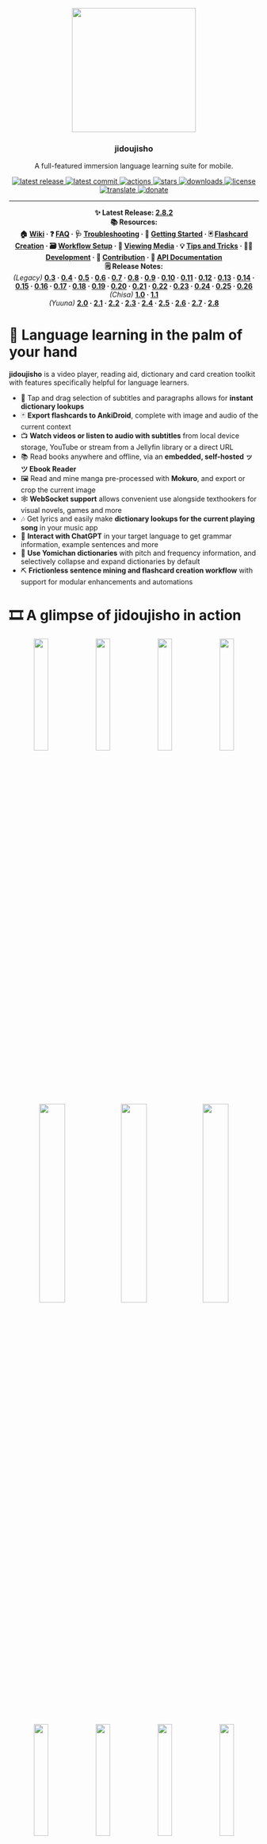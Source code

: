 <p align="center">
  <img src="https://github.com/lrorpilla/jidoujisho/blob/main/yuuna/assets/meta/icon.png" width="250" height="250">
</p>
<h3 align="center">jidoujisho</h3>
<p align="center">A full-featured immersion language learning suite for mobile.</p>
<p align="center">
  <a href="https://github.com/lrorpilla/jidoujisho/releases/tag/2.8.2">
    <img src="https://img.shields.io/github/v/release/lrorpilla/jidoujisho" alt="latest release" />
  </a>
  <a href="https://github.com/lrorpilla/jidoujisho/commits/main">
    <img src="https://img.shields.io/github/last-commit/lrorpilla/jidoujisho" alt="latest commit" />
  </a>
  <a href="https://github.com/lrorpilla/jidoujisho/actions">
    <img src="https://img.shields.io/github/actions/workflow/status/lrorpilla/jidoujisho/main.yml" alt="actions" />
  </a>
  <a href="https://github.com/lrorpilla/jidoujisho/stargazers">
    <img src="https://img.shields.io/github/stars/lrorpilla/jidoujisho" alt="stars" />
  </a>
  <a href="https://github.com/lrorpilla/jidoujisho/releases/">
    <img src="https://img.shields.io/github/downloads/lrorpilla/jidoujisho/total" alt="downloads" />
  </a>
  <a href="https://github.com/lrorpilla/jidoujisho/blob/master/LICENSE">
    <img src="https://img.shields.io/github/license/lrorpilla/jidoujisho" alt="license" />
  </a>
  <a href="https://crowdin.com/project/jidoujisho">
    <img src="https://img.shields.io/badge/translate-crowdin-9C86B8" alt="translate" />
  </a>
  <a href="https://ko-fi.com/lrorpilla">
    <img src="https://img.shields.io/badge/donate-ko--fi-ff5f5f" alt="donate" />
  </a>
</p>


---

<p align="center" style="margin:0"><b>✨ Latest Release:
  <a href="https://github.com/lrorpilla/jidoujisho/releases/tag/2.8.2">2.8.2</a>
</b></p>

<b>
<p align="center" style="margin:0"><b>📚 Resources:</b><br>
  🏠 <a href="https://github.com/lrorpilla/jidoujisho/wiki">Wiki</a> · 
  ❓ <a href="https://github.com/lrorpilla/jidoujisho/wiki/1.-FAQ">FAQ</a> · 
  🩺 <a href="https://github.com/lrorpilla/jidoujisho/wiki/2.-Troubleshooting">Troubleshooting</a> · 
  🚀 <a href="https://github.com/lrorpilla/jidoujisho/wiki/3.-Getting-Started">Getting Started</a> ·
  🃏 <a href="https://github.com/lrorpilla/jidoujisho/wiki/4.-Flashcard-Creation">Flashcard Creation</a> ·
  🗃️ <a href="https://github.com/lrorpilla/jidoujisho/wiki/5.-Workflow-Setup">Workflow Setup</a> · 
  🎥 <a href="https://github.com/lrorpilla/jidoujisho/wiki/6.-Viewing-Media">Viewing Media</a> · 
  💡 <a href="https://github.com/lrorpilla/jidoujisho/wiki/7.-Tips-and-Tricks">Tips and Tricks</a> · 
  🧑‍💻 <a href="https://github.com/lrorpilla/jidoujisho/wiki/8.-Development">Development</a> · 
  👥 <a href="https://github.com/lrorpilla/jidoujisho/wiki/9.-Contribution">Contribution</a> · 
  📑 <a href="https://lrorpilla.github.io/jidoujisho">API Documentation</a>
</p>
</b>

<p align="center" style="margin:0"><b>🗒️ Release Notes:</b><br>
<i>(Legacy)</i> <b><a href="https://github.com/lrorpilla/jidoujisho/releases/tag/0.3.0-beta">0.3</a> · 
  <a href="https://github.com/lrorpilla/jidoujisho/releases/tag/0.4-beta">0.4</a> · 
  <a href="https://github.com/lrorpilla/jidoujisho/releases/tag/0.5.2-beta">0.5</a> · 
  <a href="https://github.com/lrorpilla/jidoujisho/releases/tag/0.6.1-beta">0.6</a> · 
  <a href="https://github.com/lrorpilla/jidoujisho/releases/tag/0.7.2-beta">0.7</a> ·
  <a href="https://github.com/lrorpilla/jidoujisho/releases/tag/0.8.1-beta">0.8</a> ·
  <a href="https://github.com/lrorpilla/jidoujisho/releases/tag/0.9.3-beta">0.9</a> · 
  <a href="https://github.com/lrorpilla/jidoujisho/releases/tag/0.10.0-beta">0.10</a> · 
  <a href="https://github.com/lrorpilla/jidoujisho/releases/tag/0.11.3-beta">0.11</a> · 
  <a href="https://github.com/lrorpilla/jidoujisho/releases/tag/0.12.4-beta">0.12</a> · 
  <a href="https://github.com/lrorpilla/jidoujisho/releases/tag/0.13.7-beta">0.13</a> ·
  <a href="https://github.com/lrorpilla/jidoujisho/releases/tag/0.14.2-beta">0.14</a> ·
  <a href="https://github.com/lrorpilla/jidoujisho/releases/tag/0.15.8-beta">0.15</a> ·
  <a href="https://github.com/lrorpilla/jidoujisho/releases/tag/0.16.7-beta">0.16</a> · 
  <a href="https://github.com/lrorpilla/jidoujisho/releases/tag/0.17.4-beta">0.17</a> · 
  <a href="https://github.com/lrorpilla/jidoujisho/releases/tag/0.18.1-beta">0.18</a> · 
  <a href="https://github.com/lrorpilla/jidoujisho/releases/tag/0.19.1-beta">0.19</a> · 
  <a href="https://github.com/lrorpilla/jidoujisho/releases/tag/0.20.1-beta">0.20</a> · 
  <a href="https://github.com/lrorpilla/jidoujisho/releases/tag/0.21.2-beta">0.21</a> · 
  <a href="https://github.com/lrorpilla/jidoujisho/releases/tag/0.22.1-beta">0.22</a> · 
  <a href="https://github.com/lrorpilla/jidoujisho/releases/tag/0.23.2-beta">0.23</a> · 
  <a href="https://github.com/lrorpilla/jidoujisho/releases/tag/0.24.5-beta">0.24</a> · 
  <a href="https://github.com/lrorpilla/jidoujisho/releases/tag/0.25.12-beta">0.25</a> · 
  <a href="https://github.com/lrorpilla/jidoujisho/releases/tag/0.26.3-beta">0.26</a><br>
</b><i>(Chisa)</i> <b>
  <a href="https://github.com/lrorpilla/jidoujisho/releases/tag/1.0.0">1.0</a> · 
  <a href="https://github.com/lrorpilla/jidoujisho/releases/tag/1.1">1.1</a><br>
</b><i>(Yuuna)</i> <b>
  <a href="https://github.com/lrorpilla/jidoujisho/releases/tag/2.0.0">2.0</a> · 
  <a href="https://github.com/lrorpilla/jidoujisho/releases/tag/2.1">2.1</a> · 
  <a href="https://github.com/lrorpilla/jidoujisho/releases/tag/2.2">2.2</a> · 
  <a href="https://github.com/lrorpilla/jidoujisho/releases/tag/2.3">2.3</a> · 
  <a href="https://github.com/lrorpilla/jidoujisho/releases/tag/2.4">2.4</a> · 
  <a href="https://github.com/lrorpilla/jidoujisho/releases/tag/2.5">2.5</a> · 
  <a href="https://github.com/lrorpilla/jidoujisho/releases/tag/2.6.0">2.6</a> · 
  <a href="https://github.com/lrorpilla/jidoujisho/releases/tag/2.7.0">2.7</a> ·
  <a href="https://github.com/lrorpilla/jidoujisho/releases/tag/2.8.0">2.8</a></b>
</p>


# 📱 Language learning in the palm of your hand
**jidoujisho** is a video player, reading aid, dictionary and card creation toolkit with features specifically helpful for language learners.
* 📖 Tap and drag selection of subtitles and paragraphs allows for **instant dictionary lookups**
* 🃏 **Export flashcards to AnkiDroid**, complete with image and audio of the current context
* 📺 **Watch videos or listen to audio with subtitles** from local device storage, YouTube or stream from a Jellyfin library or a direct URL
* 📚 Read books anywhere and offline, via an **embedded, self-hosted ッツ Ebook Reader**
* 🖼️ Read and mine manga pre-processed with **Mokuro**, and export or crop the current image
* 🕸️ **WebSocket support** allows convenient use alongside texthookers for visual novels, games and more
* 🎶 Get lyrics and easily make **dictionary lookups for the current playing song** in your music app
* 🤖 **Interact with ChatGPT** in your target language to get grammar information, example sentences and more 
* 📘 **Use Yomichan dictionaries** with pitch and frequency information, and selectively collapse and expand dictionaries by default
* ⛏ **Frictionless sentence mining and flashcard creation workflow** with support for modular enhancements and automations

# 🎞️ A glimpse of jidoujisho in action

<p align="center" style="margin:0">
   <img src="https://i.postimg.cc/Ls9Dv3FP/Screenshot-20230406-152827.png" width="24%">
   <img src="https://i.postimg.cc/hGg27LKM/Screenshot-20230607-232936.png" width="24%">
   <img src="https://i.postimg.cc/gJDPQDxP/Screenshot-20230406-152331.png" width="24%">
   <img src="https://i.postimg.cc/x1WFhfrZ/Screenshot-20230406-152042.png" width="24%">
</p>
<p align="center" style="margin:0">
  <img src="https://i.postimg.cc/yxYnpYzP/Screenshot-20230406-153303.png" width="32%">
  <img src="https://i.postimg.cc/TYbWMvYq/Screenshot-20230406-153149.png" width="32%">
  <img src="https://i.postimg.cc/bNr3QJgY/Screenshot-20230406-153206.png" width="32%">
</p>
<p align="center" style="margin:0">
<img src="https://i.postimg.cc/ryB97kLM/Screenshot-20230406-151738.png" width="24%">
<img src="https://i.postimg.cc/qM2GT5kn/Screenshot-20230406-152244.png" width="24%">
<img src="https://i.postimg.cc/WzCYHFwv/Screenshot-20230406-150912.png" width="24%">
<img src="https://i.postimg.cc/1XfYBc6B/Screenshot-20230406-151040.png" width="24%">
</p>
<p align="center" style="margin:0">
  <img src="https://i.postimg.cc/nLdLQp1m/Screenshot-20230406-155356.png" width="32%">
  <img src="https://i.postimg.cc/8Ck55jLD/Screenshot-20230406-155243.png" width="32%">
  <img src="https://i.postimg.cc/QtHdQw6y/Screenshot-20230406-155648.png" width="32%">
</p>

# ⚕️ Current state of the project

**jidoujisho is eagerly looking for contributors.** If you are interested in maintaining a dictionary format, media source, an enhancement or quick action or even a new language for the application, user and developer documentation is coming soon.

Originally built for the Japanese language learning community, jidoujisho is free and open source software, and is <b><a href="https://github.com/lrorpilla/jidoujisho/releases">available to download here on GitHub.</a></b>

Please note that the development of the app switches between changes being implemented and being left alone for daily use. Update frequency may depend on the gravity of any issues that arise. **Hiatuses provide practical insight on usage and where development should go next.**

# 📖 Using the application

### 🚨 Supported Formats

- jidoujisho will take **video and audio formats as supported by VLC**. SDR video is recommended over HDR. Subtitles may be embedded within the video being played and selected during playback.
- If you have trouble with storage space on your device, you may use the app as an external player for [**Jellyfin**](https://jellyfin.org/) and stream from your PC media library, complete with progress tracking and external subtitles support. 
- If you wish to use external subtitles, they may be in **SRT, ASS or SSA format** and you may import them during playback through the menu. You may switch between different audio and subtitle tracks. Image-based subtitles such as PGS are not currently supported.
- **Closed captions** and **auto-generated captions** are available when watching YouTube videos. <b><a href="https://www.youtube.com/watch?v=mZ0sJQC8qkE">Here is a fair sample of</a> <a href="https://www.youtube.com/watch?v=X9zw0QF12Kc">YouTube videos with such subtitles</a> <a href="https://www.youtube.com/watch?v=t1yXDcuwzpY">showcasing some very practical application use cases.</a></b> **Users are strongly advised not to use automatic captions if they cannot reliably discern their correctness.**
- **ッツ Ebook Reader** allows reading of books in **EPUB or HTMLZ** format.
- **Mokuro volumes** must be in HTML format, and have images in the relative directory.
- **Make sure your Android WebView is updated before use**. This will resolve common issues that may occur with ッツ Ebook Reader or Mokuro.
- Users may import <b><a href="https://foosoft.net/projects/yomichan/">Yomichan</a></b> dictionaries for Japanese, <b><a href="https://drive.google.com/drive/folders/1tTdLppnqMfVC5otPlX_cs4ixlIgjv_lH">some can be found here</a></b>. Note that Yomichan dictionaries using `structured-content` are currently unsupported.
- Other supported formats include <b><a href="https://legacy.migaku.io/tools-guides/migaku-dictionary/manual/">Migaku</a></b> and <b><a href="http://lingvo.helpmax.net/en/troubleshooting/dsl-compiler/dsl-dictionary-structure/">DSL</b></a> dictionaries. 

### 🚀 Getting Started

A primer on the basics of the application is as follows.

* 📲 <a href="https://github.com/lrorpilla/jidoujisho/releases/"/>**Download and install the latest release**</a> onto your Android device
* ⏯️ Watch a video with the *Player* selecting from your **local media library** or **picking a YouTube video**
* 📚 Start a novel with the *Reader* to launch ッツ Ebook Reader to read an **EPUB** or **HTMLZ** file
* 🖼️ Read pre-processed manga in HTML with the **Mokuro** media source
* 📋 **Tap a word** for instant dictionary lookups, and open the **Card Creator** or use **Instant Export**
* ❎ You can dismiss dictionary popups by **swiping horizontally, using a volume button or tapping on the current selection**
* ↕️ **You may swipe vertically in the player to open the transcript** in the player, and pick a time or read subtitles
* ↔️ **Swipe horizontally** in the player to repeat the current subtitle audio

### 📲 Exporting to AnkiDroid

* 📤 You may also export the current context to an **AnkiDroid card, including the current image and audio**
* ⚠️ **If AnkiDroid is not running in the background**, you will be prompted to install or launch it
* 🗃 **The AnkiDroid deck you last export to will be remembered** for your next export
* 📝 **You may edit the card fields** before exporting to AnkiDroid
* ⚛️ **Customisation of the Anki export** is possible by creating your own export profile

### 🙌 User Tips

* 🇯🇵 Can't find Japanese subtitles for your media? Try finding what you need at <b><a href="https://kitsunekko.net">kitsunekko</a></b> or <b><a href="https://github.com/orgs/Nekomoekissaten-SUB/projects/1">Nekomoekisatten</a></b>
* 🔮 Customise your workflow by trying out different **enhancements and quick actions**
* 🈲 Monolingually transitioning? **Collapse your bilingual dictionaries by default**, and split your export fields between expanded and collapsed meanings.
* 📡 You can use [**Jellyfin**](https://jellyfin.org/) to stream media from your PC, complete with progress tracking and external subtitle support
* 🖐️ **Double tap on a character** when reading a meaning to **quickly select it as a word and recursively search**
* 📑 **External subtitles with the same name as the selected video file** will be loaded by default
* 📰 You can get **example sentences** from Massif, Tatoeba or ImmersionKit if a sentence you find is too hard
* ⏲️ If your subtitles are off, you can **set the delay** or **pad the exported audio time with an allowance**
* ✊ **Export a range of multiple subtitles** by holding onto a subtitle aside from the current one in the transcript
* 📹 The quality closest to the **last selected quality** will be selected by default for YouTube videos
* 💬 **If your video has burned-in subtitles,** you may use the blur widget under player options to hide them
* ✂️ Reading manga? You can **crop an image** before exporting a card
* 🎧 **Listening to an audiobook?** You can auto-align subtitles during playback by opening the transcript and clicking on the upper-right icon
* 🪡 **Limit export to a single dictionary** by selecting the button on the rightmost tag of a dictionary entry
* 📜 **Tap on a field's icon** in the Card Creator to **lock the field**, which can be useful if exporting the same sentence multiple times
* 🤖 Users may chat in various languages supported by ChatGPT.  **Users are advised not to heavily rely on an AI language model if they cannot accurately distinguish its correctness and accuracy.**

# 👥 Contribution and attribution

jidoujisho is written in <b><a href="https://dart.dev/">Dart</a></b> and powered by <b><a href="https://flutter.dev/">Flutter</a></b>, and is made available under the <b><a href="https://www.gnu.org/licenses/gpl-3.0.en.html">GNU General Public License 3.0</a></b>.

Database enabled by <b><a href="https://isar.dev">Isar</a></b> and <b><a href="https://docs.hivedb.dev/">Hive</a></b>. Reader via a self-hosted <b><a href="https://reader.ttsu.app/">ッツ Ebook Reader</b></a>. <b><a href="https://github.com/kha-white/mokuro">Mokuro</b></a> for manga reading. Video streaming via <b><a href="https://youtube.com/">YouTube</a></b>. Chat service via <a href="https://chat.openai.com"><b>ChatGPT</a></b>.

Image search via <b><a href="https://bing.com//">Bing</a></b>. Audio search via <b><a href="https://forvo.com//">Forvo</a></b> and <b><a href="https://www.japanesepod101.com">JapanesePod101</a></b>. Example sentences from <b><a href="https://massif.la">Massif</a></b>, <b><a href="https://tatoeba.org/">Tatoeba</a></b> and <a href="https://www.immersionkit.com/"><b>ImmersionKit</b></a>. Lyrics from <a href="https://google.com"><b>Google</a></b> and <a href="https://uta-net.com"><b>Uta-Net</b></a>.

Natural language processing tools include <b><a href="https://github.com/Kimtaro/ve">Ve</a></b> and <b><a href="https://pub.dev/packages/mecab_dart">MeCab</a></b> for Japanese. Special thanks to the <b><a href="https://foosoft.net/projects/yomichan/">Yomichan</b></a> project.

If you like what I've done so far, you can help me out by testing the application on various devices so that I can gauge the compatibility of the application with different versions of Android, <b><a href="https://www.ko-fi.com/lrorpilla">making a donation</a></b> or collaborating with me on further improvements.

The logo of the application is both by <b><a href="https://88suzysuzy.carrd.co/">suzy</b></a> and <b><a href="https://www.buymeacoffee.com/marblesaa">Aaron Marbella</a></b>, support their awesome work if you can!
